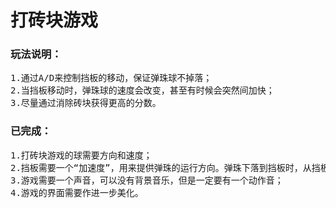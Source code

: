 <h1>打砖块游戏</h1>
<h3>玩法说明：</h3>
<pre>
1.通过A/D来控制挡板的移动，保证弹珠球不掉落；
2.当挡板移动时，弹珠球的速度会改变，甚至有时候会突然间加快；
3.尽量通过消除砖块获得更高的分数。
</pre>
<h3>已完成：</h3>
<pre>
1.打砖块游戏的球需要方向和速度；
2.挡板需要一个“加速度”，用来提供弹珠的运行方向。弹珠下落到挡板时，从挡板的加速方向、球下落时的角度和球在挡板的位置来判断球的反转方向以及角度；
3.游戏需要一个声音，可以没有背景音乐，但是一定要有一个动作音；
4.游戏的界面需要作进一步美化。
</pre>